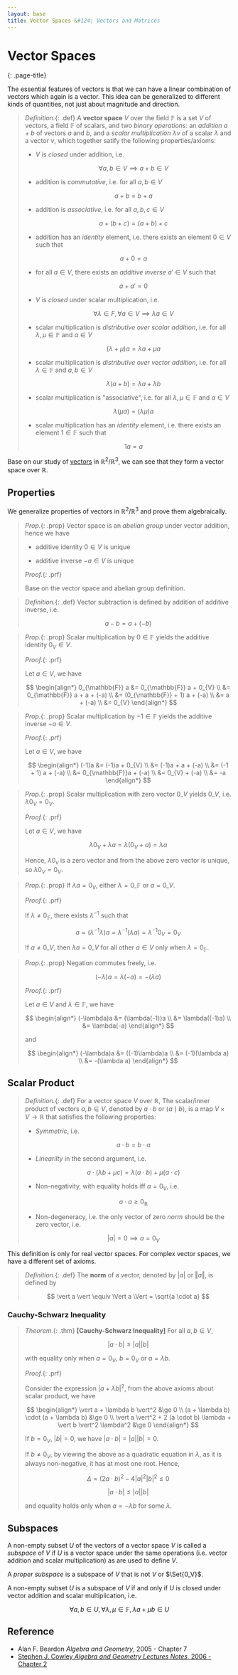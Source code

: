 ```yaml
---
layout: base
title: Vector Spaces &#124; Vectors and Matrices
---
```


# Vector Spaces
{: .page-title}

The essential features of vectors is that we can have a linear combination of vectors which again is a vector.
This idea can be generalized to different kinds of quantities, not just about magnitude and direction.

> *Definition.*{: .def}
> A **vector space** $V$ over the field $\mathbb{F}$ is a set $V$ of vectors, a field $\mathbb{F}$ of scalars,
> and two _binary operations_:
> an _addition_ $a + b$ of vectors $a$ and $b$,
> and a _scalar multiplication_ $\lambda v$ of a scalar $\lambda$ and a vector $v$,
> which together satify the following properties/axioms:
>
> + $V$ is _closed_ under addition, i.e.
>
>   $$
    \forall a, b \in V \implies a + b \in V
    $$
>
> + addition is _commutative_, i.e. for all $a, b \in V$
>
>   $$
    a + b = b + a
    $$
>
> + addition is _associative_, i.e. for all $a, b, c \in V$
>
>   $$
    a + (b + c) = (a + b) + c
    $$
>
> + addition has an _identity_ element, i.e. there exists an element $0 \in V$ such that
>
>   $$
    a + 0 = a
    $$
>
> + for all $a \in V$, there exists an _additive inverse_ $a' \in V$ such that
>
>   $$
    a + a' = 0
    $$
>
> + $V$ is _closed_ under scalar multiplication, i.e.
>
>   $$
    \forall \lambda \in F, \forall a \in V \implies \lambda a \in V
    $$
>
> + scalar multiplication is _distributive over scalar addition_, i.e. for all $\lambda, \mu \in \mathbb{F}$ and $a \in V$
>
>   $$
    (\lambda + \mu)a = \lambda a + \mu a
    $$
>
> + scalar multiplication is _distributive over vector addition_, i.e. for all $\lambda \in \mathbb{F}$ and $a, b \in V$
>
>   $$
    \lambda (a + b)= \lambda a + \lambda b
    $$
>
> + scalar multiplication is "associative", i.e. for all $\lambda, \mu \in \mathbb{F}$ and $a \in V$
>
>   $$
    \lambda (\mu a) = (\lambda \mu) a
    $$
> + scalar multiplication has an _identity_ element, i.e. there exists an element $1 \in \mathbb{F}$ such that
>
>   $$
    1 a = a
    $$

Base on our study of [vectors](vectors.md) in $\mathbb{R}^2$/$\mathbb{R}^3$, we can see that they form a vector space over $\mathbb{R}$.

## Properties

We generalize properties of vectors in $\mathbb{R}^2$/$\mathbb{R}^3$ and prove them algebraically.

> *Prop.*{: .prop}
> Vector space is an _abelian group_ under vector addition, hence we have
>
> + additive identity $0 \in V$ is unique
>
> + additive inverse $-a \in V$ is unique
>
> *Proof.*{: .prf}
>
> Base on the vector space and abelian group definition.

> *Definition.*{: .def}
> Vector subtraction is defined by addition of additive inverse, i.e.
>
> $$
  a - b = a + (-b)
  $$

> *Prop.*{: .prop}
> Scalar multiplication by $0 \in \mathbb{F}$ yields the additive identity $0_V \in V$.
>
> *Proof.*{: .prf}
>
> Let $a \in V$, we have
>
> $$
  \begin{align*}
  0_{\mathbb{F}} a &= 0_{\mathbb{F}} a + 0_{V} \\
  &= 0_{\mathbb{F}} a + a + (-a) \\
  &= (0_{\mathbb{F}} + 1) a + (-a) \\
  &= a + (-a) \\
  &= 0_{V}
  \end{align*}
  $$

> *Prop.*{: .prop}
> Scalar multiplication by $-1 \in \mathbb{F}$ yields the additive inverse $-a \in V$.
>
> *Proof.*{: .prf}
>
> Let $a \in V$, we have
>
> $$
  \begin{align*}
  (-1)a &= (-1)a + 0_{V} \\
  &= (-1)a + a + (-a) \\
  &= (-1 + 1) a + (-a) \\
  &= 0_{\mathbb{F}}a + (-a) \\
  &= 0_{V} + (-a) \\
  &= -a
  \end{align*}
  $$

> *Prop.*{: .prop}
> Scalar multiplication with zero vector $0\_V$ yields $0\_V$, i.e. $\lambda 0_V = 0_V$.
>
> *Proof.*{: .prf}
>
> Let $a \in V$, we have
>
> $$
  \lambda 0_V + \lambda a = \lambda (0_V + a) = \lambda a
  $$
>
> Hence, $\lambda 0_v$ is a zero vector and from the above zero vector is unique, so $\lambda 0_V = 0_V$.

> *Prop.*{: .prop}
> If $\lambda a = 0_V$, either $\lambda = 0\_{\mathbb{F}}$ or $a = 0\_V$.
>
> *Proof.*{: .prf}
>
> If $\lambda \not = 0_{\mathbb{F}}$, there exists $\lambda^{-1}$ such that
>
> $$
  a = (\lambda^{-1}\lambda)a = \lambda^{-1}(\lambda a) = \lambda^{-1}0_V = 0_V
  $$
>
> If $a \not = 0\_V$, then $\lambda a = 0\_V$ for all other $a \in V$ only when $\lambda = 0_\mathbb{F}$.

> *Prop.*{: .prop}
> Negation commutes freely, i.e.
>
> $$
  (-\lambda)a = \lambda(-a) = -(\lambda a)
  $$
>
> *Proof.*{: .prf}
>
> Let $a \in V$ and $\lambda \in \mathbb{F}$, we have
>
> $$
  \begin{align*}
  (-\lambda)a &= (\lambda(-1))a \\
              &= \lambda((-1)a) \\
              &= \lambda(-a)
  \end{align*}
  $$
>
> and
>
> $$
  \begin{align*}
  (-\lambda)a &= ((-1)\lambda)a \\
              &= (-1)(\lambda a) \\
              &= -(\lambda a)
  \end{align*}
  $$

## Scalar Product

> *Definition.*{: .def}
> For a vector space $V$ over $\mathbb{R}$,
> The scalar/inner product of vectors $a, b \in V$, denoted by $a \cdot b$ or $\langle a \mid b \rangle$,
> is a map $V \times V \to \mathbb{R}$ that satisfies the following properties:
>
> + _Symmetric_, i.e.
>
>   $$
    a \cdot b = b \cdot a
    $$
>
> + _Linearilty_ in the second argument, i.e.
>
>   $$
    a \cdot (\lambda b + \mu c) = \lambda (a \cdot b) + \mu (a \cdot c)
    $$
>
> + Non-negativity, with equality holds iff $a = 0_V$, i.e.
>
>   $$
    a \cdot a \ge 0_\mathbb{R}
    $$
>
> + Non-degeneracy, i.e. the only vector of zero _norm_ should be the zero vector, i.e.
>
>   $$
    \vert a \vert = 0 \implies a = 0_V
    $$

This definition is only for real vector spaces. For complex vector spaces, we have a different set of axioms.

> *Definition.*{: .def}
> The **norm** of a vector, denoted by $\vert a \vert$ or $\Vert a \Vert$, is defined by
>
> $$
  \vert a \vert \equiv \Vert a \Vert = \sqrt{a \cdot a}
  $$

### Cauchy-Schwarz Inequality

> *Theorem.*{: .thm}
> **[Cauchy-Schwarz Inequality]**
> For all $a, b \in V$,
>
> $$
  \vert a \cdot b \vert \le \vert a \vert \vert b \vert
  $$
>
> with equality only when $a = 0_V$, $b = 0_V$ or $a = \lambda b$.
>
> *Proof.*{: .prf}
>
> Consider the expression $\vert a + \lambda b \vert^2$, from the above axioms about scalar product, we have
>
> $$
  \begin{align*}
  \vert a + \lambda b \vert^2 &\ge 0 \\
  (a + \lambda b) \cdot (a + \lambda b) &\ge 0 \\
  \vert a \vert^2 + 2 (a \cdot b) \lambda + \vert b \vert^2 \lambda^2 &\ge 0
  \end{align*}
  $$
>
> If $b = 0_V$, $\vert b \vert = 0$, we have $\vert a \cdot b \vert = \vert a \vert \vert b \vert = 0$.
>
> If $b \not = 0_V$, by viewing the above as a quadratic equation in $\lambda$, as it is always non-negative, it has at most one root. Hence,
>
> $$
  \Delta = (2 a \cdot b)^2 - 4 \vert a \vert^2 \vert b \vert^2 \le 0
  $$
>
> $$
  \vert a \cdot b \vert \le \vert a \vert \vert b \vert
  $$
>
> and equality holds only when $a = -\lambda b$ for some $\lambda$.

## Subspaces

A non-empty subset $U$ of the vectors of a vector space $V$ is called a _subspace_ of $V$ if $U$ is a vector space under the same operations (i.e. vector addition and scalar multiplication) as are used to define $V$.

A _proper subspace_ is a subspace of $V$ that is not $V$ or $\Set{0_V}$.

A non-empty subset $U$ is a subspace of $V$ if and only if $U$ is closed under vector addition and scalar multiplication, i.e.

$$
\forall a, b \in U, \forall \lambda, \mu \in \mathbb{F}, \lambda a + \mu b \in U
$$

## Reference

* Alan F. Beardon _Algebra and Geometry_, 2005 - Chapter 7
* [Stephen J. Cowley _Algebra and Geometry Lectures Notes_, 2006 - Chapter 2](https://www.damtp.cam.ac.uk/user/sjc1/teaching/AandG/notes.pdf)
